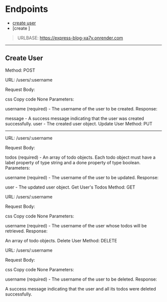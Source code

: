 # Endpoints

- [create user](#create-user)
- [create ]

> URLBASE: https://express-blog-xa7v.onrender.com

---

## Create User

Method: POST

URL: /users/:username

Request Body:

css
Copy code
None
Parameters:

username (required) - The username of the user to be created.
Response:

message - A success message indicating that the user was created successfully.
user - The created user object.
Update User
Method: PUT

---

URL: /users/:username

Request Body:

todos (required) - An array of todo objects. Each todo object must have a label property of type string and a done property of type boolean.
Parameters:

username (required) - The username of the user to be updated.
Response:

user - The updated user object.
Get User's Todos
Method: GET

URL: /users/:username

Request Body:

css
Copy code
None
Parameters:

username (required) - The username of the user whose todos will be retrieved.
Response:

An array of todo objects.
Delete User
Method: DELETE

URL: /users/:username

Request Body:

css
Copy code
None
Parameters:

username (required) - The username of the user to be deleted.
Response:

A success message indicating that the user and all its todos were deleted successfully.
